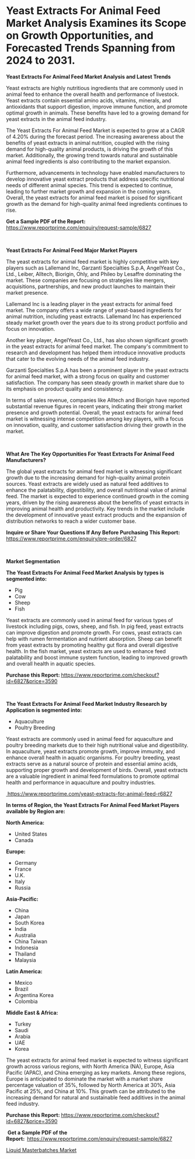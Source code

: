 <p><h1>Yeast Extracts For Animal Feed Market Analysis Examines its Scope on Growth Opportunities, and Forecasted Trends Spanning from 2024 to 2031.</h1></p><p><strong>Yeast Extracts For Animal Feed Market Analysis and Latest Trends</strong></p>
<p><p>Yeast extracts are highly nutritious ingredients that are commonly used in animal feed to enhance the overall health and performance of livestock. Yeast extracts contain essential amino acids, vitamins, minerals, and antioxidants that support digestion, improve immune function, and promote optimal growth in animals. These benefits have led to a growing demand for yeast extracts in the animal feed industry.</p><p>The Yeast Extracts For Animal Feed Market is expected to grow at a CAGR of 4.20% during the forecast period. The increasing awareness about the benefits of yeast extracts in animal nutrition, coupled with the rising demand for high-quality animal products, is driving the growth of this market. Additionally, the growing trend towards natural and sustainable animal feed ingredients is also contributing to the market expansion.</p><p>Furthermore, advancements in technology have enabled manufacturers to develop innovative yeast extract products that address specific nutritional needs of different animal species. This trend is expected to continue, leading to further market growth and expansion in the coming years. Overall, the yeast extracts for animal feed market is poised for significant growth as the demand for high-quality animal feed ingredients continues to rise.</p></p>
<p><strong>Get a Sample PDF of the Report:&nbsp;</strong> <a href="https://www.reportprime.com/enquiry/request-sample/6827">https://www.reportprime.com/enquiry/request-sample/6827</a></p>
<p>&nbsp;</p>
<p><strong>Yeast Extracts For Animal Feed Major Market Players</strong></p>
<p><p>The yeast extracts for animal feed market is highly competitive with key players such as Lallemand Inc, Garzanti Specialties S.p.A, AngelYeast Co., Ltd., Leiber, Alltech, Biorigin, Ohly, and Phileo by Lesaffre dominating the market. These companies are focusing on strategies like mergers, acquisitions, partnerships, and new product launches to maintain their market presence.</p><p>Lallemand Inc is a leading player in the yeast extracts for animal feed market. The company offers a wide range of yeast-based ingredients for animal nutrition, including yeast extracts. Lallemand Inc has experienced steady market growth over the years due to its strong product portfolio and focus on innovation.</p><p>Another key player, AngelYeast Co., Ltd., has also shown significant growth in the yeast extracts for animal feed market. The company's commitment to research and development has helped them introduce innovative products that cater to the evolving needs of the animal feed industry.</p><p>Garzanti Specialties S.p.A has been a prominent player in the yeast extracts for animal feed market, with a strong focus on quality and customer satisfaction. The company has seen steady growth in market share due to its emphasis on product quality and consistency.</p><p>In terms of sales revenue, companies like Alltech and Biorigin have reported substantial revenue figures in recent years, indicating their strong market presence and growth potential. Overall, the yeast extracts for animal feed market is witnessing intense competition among key players, with a focus on innovation, quality, and customer satisfaction driving their growth in the market.</p></p>
<p>&nbsp;</p>
<p><strong>What Are The Key Opportunities For Yeast Extracts For Animal Feed Manufacturers?</strong></p>
<p><p>The global yeast extracts for animal feed market is witnessing significant growth due to the increasing demand for high-quality animal protein sources. Yeast extracts are widely used as natural feed additives to enhance the palatability, digestibility, and overall nutritional value of animal feed. The market is expected to experience continued growth in the coming years, driven by the rising awareness about the benefits of yeast extracts in improving animal health and productivity. Key trends in the market include the development of innovative yeast extract products and the expansion of distribution networks to reach a wider customer base.</p></p>
<p><strong>Inquire or Share Your Questions If Any Before Purchasing This Report:</strong> <a href="https://www.reportprime.com/enquiry/pre-order/6827">https://www.reportprime.com/enquiry/pre-order/6827</a></p>
<p>&nbsp;</p>
<p><strong>Market Segmentation</strong></p>
<p><strong>The Yeast Extracts For Animal Feed Market Analysis by types is segmented into:</strong></p>
<p><ul><li>Pig</li><li>Cow</li><li>Sheep</li><li>Fish</li></ul></p>
<p><p>Yeast extracts are commonly used in animal feed for various types of livestock including pigs, cows, sheep, and fish. In pig feed, yeast extracts can improve digestion and promote growth. For cows, yeast extracts can help with rumen fermentation and nutrient absorption. Sheep can benefit from yeast extracts by promoting healthy gut flora and overall digestive health. In the fish market, yeast extracts are used to enhance feed palatability and boost immune system function, leading to improved growth and overall health in aquatic species.</p></p>
<p><strong>Purchase this Report:&nbsp;</strong><a href="https://www.reportprime.com/checkout?id=6827&price=3590">https://www.reportprime.com/checkout?id=6827&price=3590</a></p>
<p>&nbsp;</p>
<p><strong>The Yeast Extracts For Animal Feed Market Industry Research by Application is segmented into:</strong></p>
<p><ul><li>Aquaculture</li><li>Poultry Breeding</li></ul></p>
<p><p>Yeast extracts are commonly used in animal feed for aquaculture and poultry breeding markets due to their high nutritional value and digestibility. In aquaculture, yeast extracts promote growth, improve immunity, and enhance overall health in aquatic organisms. For poultry breeding, yeast extracts serve as a natural source of protein and essential amino acids, supporting proper growth and development of birds. Overall, yeast extracts are a valuable ingredient in animal feed formulations to promote optimal health and performance in aquaculture and poultry industries.</p></p>
<p><a href="https://www.reportprime.com/yeast-extracts-for-animal-feed-r6827">&nbsp;https://www.reportprime.com/yeast-extracts-for-animal-feed-r6827</a></p>
<p><strong>In terms of Region, the Yeast Extracts For Animal Feed Market Players available by Region are:</strong></p>
<p>
    <p> <strong> North America: </strong>
        <ul>
            <li>United States</li>
            <li>Canada</li>
        </ul>
        </p> 
    <p> <strong> Europe: </strong>
        <ul>
            <li>Germany</li>
            <li>France</li>
            <li>U.K.</li>
            <li>Italy</li>
            <li>Russia</li>
        </ul>
        </p> 
    <p> <strong> Asia-Pacific: </strong>
        <ul>
            <li>China</li>
            <li>Japan</li>
            <li>South Korea</li>
            <li>India</li>
            <li>Australia</li>
            <li>China Taiwan</li>
            <li>Indonesia</li>
            <li>Thailand</li>
            <li>Malaysia</li>
        </ul>
        </p> 
    <p> <strong> Latin America: </strong>
        <ul>
            <li>Mexico</li>
            <li>Brazil</li>
            <li>Argentina Korea</li>
            <li>Colombia</li>
        </ul>
        </p> 
    <p> <strong> Middle East & Africa: </strong>
        <ul>
            <li>Turkey</li>
            <li>Saudi</li>
            <li>Arabia</li>
            <li>UAE</li>
            <li>Korea</li>
        </ul>
    </p>
    </p>
<p><p>The yeast extracts for animal feed market is expected to witness significant growth across various regions, with North America (NA), Europe, Asia Pacific (APAC), and China emerging as key markets. Among these regions, Europe is anticipated to dominate the market with a market share percentage valuation of 35%, followed by North America at 30%, Asia Pacific at 25%, and China at 10%. This growth can be attributed to the increasing demand for natural and sustainable feed additives in the animal feed industry.</p></p>
<p><strong>Purchase this Report: </strong><a href="https://www.reportprime.com/checkout?id=6827&price=3590">https://www.reportprime.com/checkout?id=6827&price=3590</a></p>
<p>&nbsp;<strong>Get a Sample PDF of the Report:&nbsp;&nbsp;</strong><a href="https://www.reportprime.com/enquiry/request-sample/6827">https://www.reportprime.com/enquiry/request-sample/6827</a></p>
<p><strong></strong></p>
<p><p><a href="https://meowing-lemming-dd3.notion.site/Liquid-Masterbatches-Market-Size-Share-Trends-Analysis-Report-By-Application-Regional-Outlook-C-c4c8c4ce38084887b3215535dc311c56">Liquid Masterbatches Market</a></p></p>